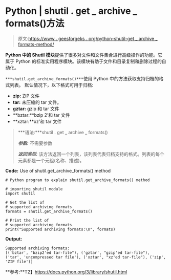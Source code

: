 # Python | shutil . get _ archive _ formats()方法

> 原文:[https://www . geesforgeks . org/python-shutil-get _ archive _ formats-method/](https://www.geeksforgeeks.org/python-shutil-get_archive_formats-method/)

**Python 中的 Shutil 模块**提供了很多对文件和文件集合进行高级操作的功能。它属于 Python 的标准实用程序模块。该模块有助于文件和目录复制和删除过程的自动化。

`***shutil.get_archive_formats()***`使用 Python 中的方法获取支持归档的格式列表。
默认情况下，以下格式可用于归档:

*   **zip:** ZIP 文件
*   **tar:** 未压缩的 tar 文件。
*   **gztar:** gzip 和 tar 文件
*   **bztar:**bzip 2’和 tar 文件
*   **xztar:**xz’和 tar 文件

> ***语法:***shutil . get _ archive _ formats()
> 
> ***参数:*** 不需要参数
> 
> ***返回类型:*** 该方法返回一个列表，该列表代表归档支持的格式。列表的每个元素都是一个元组(名称、描述)。

**Code:** Use of shutil.get_archive_formats() method

```
# Python program to explain shutil.get_archive_formats() method 

# importing shutil module 
import shutil

# Get the list of
# supported archiving formats
formats = shutil.get_archive_formats()

# Print the list of
# supported archiving formats 
print("Supported archiving formats:\n", formats)
```

**Output:**

```
Supported archiving formats:
[('bztar', "bzip2'ed tar-file"), ('gztar', "gzip'ed tar-file"),
('tar', 'uncompressed tar file'), ('xztar', "xz'ed tar-file"), ('zip', 'ZIP file')]

```

**参考:**T2】https://docs.python.org/3/library/shutil.html